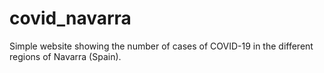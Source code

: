 # covid_navarra
Simple website showing the number of cases of COVID-19 in the different regions of Navarra (Spain).
